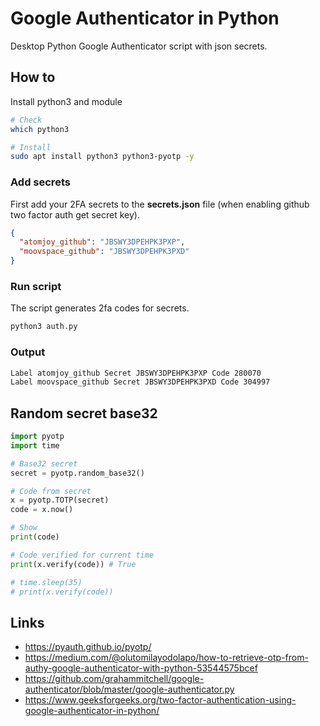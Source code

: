 # Google Authenticator in Python
Desktop Python Google Authenticator script with json secrets.

## How to
Install python3 and module

```sh
# Check
which python3

# Install
sudo apt install python3 python3-pyotp -y
```

### Add secrets
First add your 2FA secrets to the **secrets.json** file (when enabling github two factor auth get secret key).

```json
{
  "atomjoy_github": "JBSWY3DPEHPK3PXP",
  "moovspace_github": "JBSWY3DPEHPK3PXD"  
}
```

### Run script
The script generates 2fa codes for secrets.

```sh
python3 auth.py
```

### Output

```sh
Label atomjoy_github Secret JBSWY3DPEHPK3PXP Code 280070
Label moovspace_github Secret JBSWY3DPEHPK3PXD Code 304997
```

## Random secret base32

```py
import pyotp
import time

# Base32 secret
secret = pyotp.random_base32()

# Code from secret
x = pyotp.TOTP(secret)
code = x.now()

# Show
print(code)

# Code verified for current time
print(x.verify(code)) # True

# time.sleep(35)
# print(x.verify(code))
```

## Links
- https://pyauth.github.io/pyotp/
- https://medium.com/@olutomilayodolapo/how-to-retrieve-otp-from-authy-google-authenticator-with-python-53544575bcef
- https://github.com/grahammitchell/google-authenticator/blob/master/google-authenticator.py
- https://www.geeksforgeeks.org/two-factor-authentication-using-google-authenticator-in-python/
